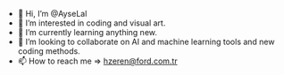 - 👋 Hi, I’m @AyseLal
- 👀 I’m interested in coding and visual art. 
- 🌱 I’m currently learning anything new.
- 💞️ I’m looking to collaborate on AI and machine learning tools and new coding methods. 
- 📫 How to reach me => hzeren@ford.com.tr

<!---
AyseLal/AyseLal is a ✨ special ✨ repository because its `README.md` (this file) appears on your GitHub profile.
You can click the Preview link to take a look at your changes.
--->
